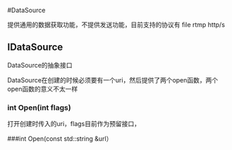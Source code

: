 #DataSource 

提供通用的数据获取功能，不提供发送功能，目前支持的协议有 file rtmp http/s

## IDataSource

DataSource的抽象接口

DataSource在创建的时候必须要有一个uri，然后提供了两个open函数，两个open函数的意义不太一样

### int Open(int flags)

打开创建时传入的uri，flags目前作为预留接口，

###int Open(const std::string &url）